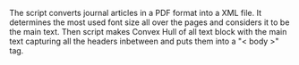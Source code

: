 The script converts journal articles in a PDF format into a XML file. It determines the most used font size all over the pages and considers it to be the main text. Then script makes Convex Hull of all text block with the main text capturing all the headers inbetween and puts them into a "< body >" tag. 
